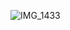 ![IMG_1433](https://github.com/r-o-m-o/HSLViewer/assets/106952784/46dcd66f-4e74-49d8-99f8-765c5e92e889)
